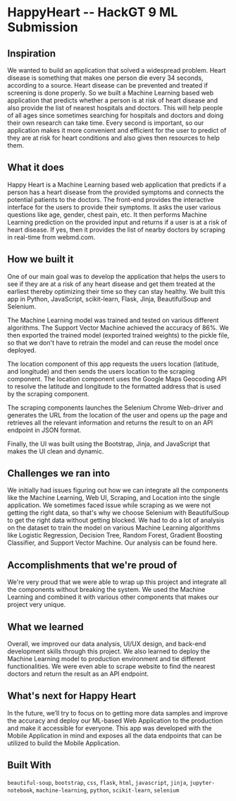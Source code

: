 # HappyHeart -- HackGT 9 ML Submission

## Inspiration
We wanted to build an application that solved a widespread problem. Heart disease is something that makes one person die every 34 seconds, according to a source. Heart disease can be prevented and treated if screening is done properly. So we built a Machine Learning based web application that predicts whether a person is at risk of heart disease and also provide the list of nearest hospitals and doctors. This will help people of all ages since sometimes searching for hospitals and doctors and doing their own research can take time. Every second is important, so our application makes it more convenient and efficient for the user to predict of they are at risk for heart conditions and also gives then resources to help them.

## What it does
Happy Heart is a Machine Learning based web application that predicts if a person has a heart disease from the provided symptoms and connects the potential patients to the doctors. The front-end provides the interactive interface for the users to provide their symptoms. It asks the user various questions like age, gender, chest pain, etc. It then performs Machine Learning prediction on the provided input and returns if a user is at a risk of heart disease. If yes, then it provides the list of nearby doctors by scraping in real-time from webmd.com.

## How we built it
One of our main goal was to develop the application that helps the users to see if they are at a risk of any heart disease and get them treated at the earliest thereby optimizing their time so they can stay healthy. We built this app in Python, JavaScript, scikit-learn, Flask, Jinja, BeautifulSoup and Selenium.

The Machine Learning model was trained and tested on various different algorithms. The Support Vector Machine achieved the accuracy of 86%. We then exported the trained model (exported trained weights) to the pickle file, so that we don't have to retrain the model and can reuse the model once deployed.

The location component of this app requests the users location (latitude, and longitude) and then sends the users location to the scraping component. The location component uses the Google Maps Geocoding API to resolve the latitude and longitude to the formatted address that is used by the scraping component.

The scraping components launches the Selenium Chrome Web-driver and generates the URL from the location of the user and opens up the page and retrieves all the relevant information and returns the result to on an API endpoint in JSON format.

Finally, the UI was built using the Bootstrap, Jinja, and JavaScript that makes the UI clean and dynamic.

## Challenges we ran into
We initially had issues figuring out how we can integrate all the components like the Machine Learning, Web UI, Scraping, and Location into the single application. We sometimes faced issue while scraping as we were not getting the right data, so that's why we choose Selenium with BeautifulSoup to get the right data without getting blocked. We had to do a lot of analysis on the dataset to train the model on various Machine Learning algorithms like Logistic Regression, Decision Tree, Random Forest, Gradient Boosting Classifier, and Support Vector Machine. Our analysis can be found here.

## Accomplishments that we're proud of
We're very proud that we were able to wrap up this project and integrate all the components without breaking the system. We used the Machine Learning and combined it with various other components that makes our project very unique.

## What we learned
Overall, we improved our data analysis, UI/UX design, and back-end development skills through this project. We also learned to deploy the Machine Learning model to production environment and tie different functionalities. We were even able to scrape website to find the nearest doctors and return the result as an API endpoint.

## What's next for Happy Heart
In the future, we’ll try to focus on to getting more data samples and improve the accuracy and deploy our ML-based Web Application to the production and make it accessible for everyone. This app was developed with the Mobile Application in mind and exposes all the data endpoints that can be utilized to build the Mobile Application.

## Built With
`beautiful-soup`, `bootstrap`, `css`, `flask`, `html`, `javascript`, `jinja`, `jupyter-notebook`, `machine-learning`, `python`, `scikit-learn`, `selenium`
